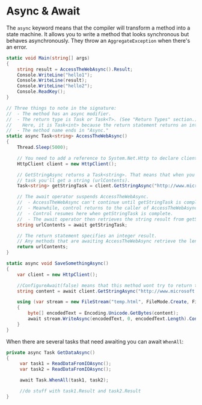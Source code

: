# Async & Await

The `async` keyword means that the compiler will transform a method into a state machine. It allows you to write a method that looks synchronous but behaves asynchronously. They throw an `AggregateException` when there's an error.

```csharp
static void Main(string[] args)
{
    string result = AccessTheWebAsync().Result;
    Console.WriteLine("hello1");
    Console.WriteLine(result);
    Console.WriteLine("hello2");
    Console.ReadKey();
}

// Three things to note in the signature:
//  - The method has an async modifier.
//  - The return type is Task or Task<T>. (See "Return Types" section.)
//    Here, it is Task<int> because the return statement returns an integer.
//  - The method name ends in "Async."
static async Task<string> AccessTheWebAsync()
{
    Thread.Sleep(5000);

    // You need to add a reference to System.Net.Http to declare client.
    HttpClient client = new HttpClient();

    // GetStringAsync returns a Task<string>. That means that when you await the
    // task you'll get a string (urlContents).
    Task<string> getStringTask = client.GetStringAsync("http://www.microsoft.com");

    // The await operator suspends AccessTheWebAsync.
    //  - AccessTheWebAsync can't continue until getStringTask is complete.
    //  - Meanwhile, control returns to the caller of AccessTheWebAsync.
    //  - Control resumes here when getStringTask is complete.
    //  - The await operator then retrieves the string result from getStringTask.
    string urlContents = await getStringTask;

    // The return statement specifies an integer result.
    // Any methods that are awaiting AccessTheWebAsync retrieve the length value.
    return urlContents;
}

static async void SaveSomethingAsync()
{
    var client = new HttpClient();

    //ConfigureAwait(false) means that this method wont try to return to the calling thread after it's finished
    string content = await client.GetStringAsync("http://www.microsoft.com").ConfigureAwait(false);

    using (var stream = new FileStream("temp.html", FileMode.Create, FileAccess.Write, FileShare.None, 4096, useAsync: true))
    {
        byte[] encodedText = Encoding.Unicode.GetBytes(content);
        await stream.WriteAsync(encodedText, 0, encodedText.Length).ConfigureAwait(false);
    }
}
```

When there are several tasks that need awaiting you can await `WhenAll`:

```csharp
private async Task GetDataAsync()
{
     var task1 = ReadDataFromIOAsync();
     var task2 = ReadDataFromIOAsync();

     await Task.WhenAll(task1, task2);

     //do stuff with task1.Result and task2.Result
}
```
<!--stackedit_data:
eyJoaXN0b3J5IjpbMTAwNzM2NTk3Ml19
-->
